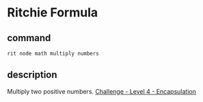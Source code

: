 # Ritchie Formula

## command

```bash
rit node math multiply numbers
```

## description

Multiply two positive numbers. [Challenge - Level 4 - Encapsulation](https://docs.ritchiecli.io/v/v2.0-pt/challenges/level-4)
